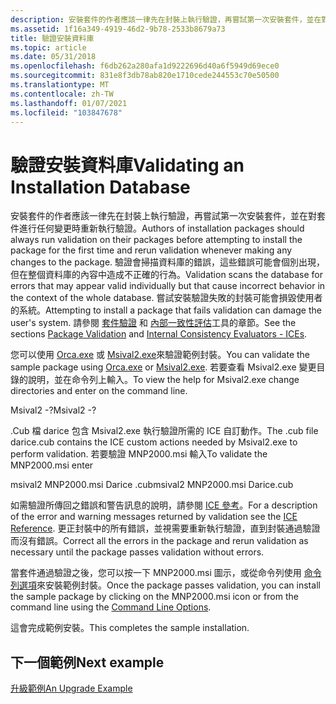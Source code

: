 ```yaml
---
description: 安裝套件的作者應該一律先在封裝上執行驗證，再嘗試第一次安裝套件，並在對套件進行任何變更時重新執行驗證。
ms.assetid: 1f16a349-4919-46d2-9b78-2533b8679a73
title: 驗證安裝資料庫
ms.topic: article
ms.date: 05/31/2018
ms.openlocfilehash: f6db262a280afa1d9222696d40a6f5949d69ece0
ms.sourcegitcommit: 831e8f3db78ab820e1710cede244553c70e50500
ms.translationtype: MT
ms.contentlocale: zh-TW
ms.lasthandoff: 01/07/2021
ms.locfileid: "103847678"
---
```

# <a name="validating-an-installation-database"></a><span data-ttu-id="4dc52-103">驗證安裝資料庫</span><span class="sxs-lookup"><span data-stu-id="4dc52-103">Validating an Installation Database</span></span>

<span data-ttu-id="4dc52-104">安裝套件的作者應該一律先在封裝上執行驗證，再嘗試第一次安裝套件，並在對套件進行任何變更時重新執行驗證。</span><span class="sxs-lookup"><span data-stu-id="4dc52-104">Authors of installation packages should always run validation on their packages before attempting to install the package for the first time and rerun validation whenever making any changes to the package.</span></span> <span data-ttu-id="4dc52-105">驗證會掃描資料庫的錯誤，這些錯誤可能會個別出現，但在整個資料庫的內容中造成不正確的行為。</span><span class="sxs-lookup"><span data-stu-id="4dc52-105">Validation scans the database for errors that may appear valid individually but that cause incorrect behavior in the context of the whole database.</span></span> <span data-ttu-id="4dc52-106">嘗試安裝驗證失敗的封裝可能會損毀使用者的系統。</span><span class="sxs-lookup"><span data-stu-id="4dc52-106">Attempting to install a package that fails validation can damage the user's system.</span></span> <span data-ttu-id="4dc52-107">請參閱 [套件驗證](package-validation.md) 和 [內部一致性評估](internal-consistency-evaluators-ices.md)工具的章節。</span><span class="sxs-lookup"><span data-stu-id="4dc52-107">See the sections [Package Validation](package-validation.md) and [Internal Consistency Evaluators - ICEs](internal-consistency-evaluators-ices.md).</span></span>

<span data-ttu-id="4dc52-108">您可以使用 [Orca.exe](orca-exe.md) 或 [Msival2.exe](msival2-exe.md)來驗證範例封裝。</span><span class="sxs-lookup"><span data-stu-id="4dc52-108">You can validate the sample package using [Orca.exe](orca-exe.md) or [Msival2.exe](msival2-exe.md).</span></span> <span data-ttu-id="4dc52-109">若要查看 Msival2.exe 變更目錄的說明，並在命令列上輸入。</span><span class="sxs-lookup"><span data-stu-id="4dc52-109">To view the help for Msival2.exe change directories and enter on the command line.</span></span>

<span data-ttu-id="4dc52-110">Msival2 -?</span><span class="sxs-lookup"><span data-stu-id="4dc52-110">Msival2 -?</span></span>

<span data-ttu-id="4dc52-111">.Cub 檔 darice 包含 Msival2.exe 執行驗證所需的 ICE 自訂動作。</span><span class="sxs-lookup"><span data-stu-id="4dc52-111">The .cub file darice.cub contains the ICE custom actions needed by Msival2.exe to perform validation.</span></span> <span data-ttu-id="4dc52-112">若要驗證 MNP2000.msi 輸入</span><span class="sxs-lookup"><span data-stu-id="4dc52-112">To validate the MNP2000.msi enter</span></span>

<span data-ttu-id="4dc52-113">msival2 MNP2000.msi Darice .cub</span><span class="sxs-lookup"><span data-stu-id="4dc52-113">msival2 MNP2000.msi Darice.cub</span></span>

<span data-ttu-id="4dc52-114">如需驗證所傳回之錯誤和警告訊息的說明，請參閱 [ICE 參考](ice-reference.md)。</span><span class="sxs-lookup"><span data-stu-id="4dc52-114">For a description of the error and warning messages returned by validation see the [ICE Reference](ice-reference.md).</span></span> <span data-ttu-id="4dc52-115">更正封裝中的所有錯誤，並視需要重新執行驗證，直到封裝通過驗證而沒有錯誤。</span><span class="sxs-lookup"><span data-stu-id="4dc52-115">Correct all the errors in the package and rerun validation as necessary until the package passes validation without errors.</span></span>

<span data-ttu-id="4dc52-116">當套件通過驗證之後，您可以按一下 MNP2000.msi 圖示，或從命令列使用 [命令列選項](command-line-options.md)來安裝範例封裝。</span><span class="sxs-lookup"><span data-stu-id="4dc52-116">Once the package passes validation, you can install the sample package by clicking on the MNP2000.msi icon or from the command line using the [Command Line Options](command-line-options.md).</span></span>

<span data-ttu-id="4dc52-117">這會完成範例安裝。</span><span class="sxs-lookup"><span data-stu-id="4dc52-117">This completes the sample installation.</span></span>

## <a name="next-example"></a><span data-ttu-id="4dc52-118">下一個範例</span><span class="sxs-lookup"><span data-stu-id="4dc52-118">Next example</span></span>

[<span data-ttu-id="4dc52-119">升級範例</span><span class="sxs-lookup"><span data-stu-id="4dc52-119">An Upgrade Example</span></span>](an-upgrade-example.md)

 

 



